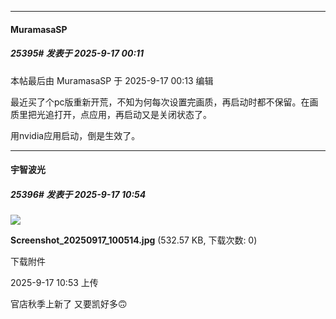 ﻿
*****

####  MuramasaSP  
##### 25395#       发表于 2025-9-17 00:11

 本帖最后由 MuramasaSP 于 2025-9-17 00:13 编辑 

最近买了个pc版重新开荒，不知为何每次设置完画质，再启动时都不保留。在画质里把光追打开，点应用，再启动又是关闭状态了。

用nvidia应用启动，倒是生效了。


*****

####  宇智波光  
##### 25396#       发表于 2025-9-17 10:54

<img src="https://img.stage1st.com/forum/202509/17/105356xul1do2aotzudttv.jpg" referrerpolicy="no-referrer">

<strong>Screenshot_20250917_100514.jpg</strong> (532.57 KB, 下载次数: 0)

下载附件

2025-9-17 10:53 上传

官店秋季上新了 又要凯好多🙃

